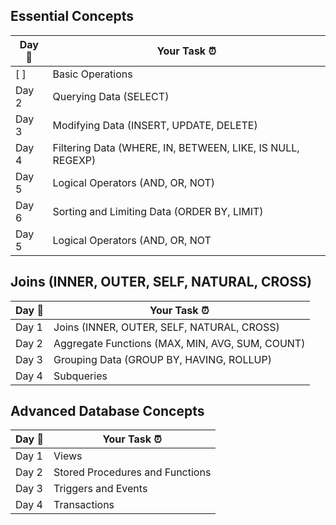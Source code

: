 
## Essential Concepts

|**Day :calendar:**|**Your Task :alarm_clock:**| 
|------|--------------------|
|[ ]| Basic Operations | 
|Day 2| Querying Data (SELECT) | 
|Day 3| Modifying Data (INSERT, UPDATE, DELETE) | 
|Day 4| Filtering Data (WHERE, IN, BETWEEN, LIKE, IS NULL, REGEXP) | 
|Day 5| Logical Operators (AND, OR, NOT) | 
|Day 6| Sorting and Limiting Data (ORDER BY, LIMIT) | 
|Day 5| Logical Operators (AND, OR, NOT | 


## Joins (INNER, OUTER, SELF, NATURAL, CROSS)

|**Day :calendar:**|**Your Task :alarm_clock:**| 
|------|--------------------|
|Day 1| Joins (INNER, OUTER, SELF, NATURAL, CROSS) | 
|Day 2| Aggregate Functions (MAX, MIN, AVG, SUM, COUNT) | 
|Day 3| Grouping Data (GROUP BY, HAVING, ROLLUP) | 
|Day 4| Subqueries | 


## Advanced Database Concepts

|**Day :calendar:**|**Your Task :alarm_clock:**| 
|------|--------------------|
|Day 1| Views | 
|Day 2| Stored Procedures and Functions | 
|Day 3| Triggers and Events | 
|Day 4| Transactions | 

